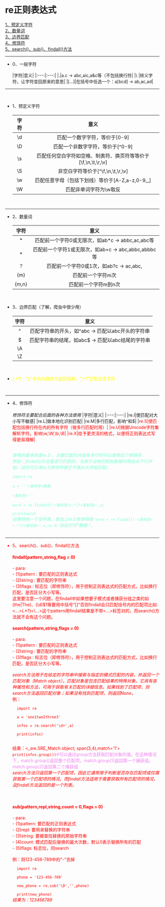 # re正则表达式

[1、预定义字符](#1)<br>
[2、数量词](#2)<br>
[3、边界匹配](#3)<br>
[4、修饰符](#4)<br>
[5、search()、sub()、findall()方法](#5)<br>

---

- 0、一般字符
   <br><br>
  |字符|意义|
  |:---:|:---:|
  |.|a.c → abc,aic,a&c等（不包括换行符|
  |\ |转义字符，让字符变回原来的意思|
  |[...]|在括号中任选一个：a[bcd] → ab,ac,ad|
---
  <br>

- 1、预定义字符<h4 id = '1'></h4>

  |字符|意义|
  |:---:|:---:|
  |\d|匹配一个数字字符，等价于[0-9]|
  |\D|匹配一个非数字字符，等价于[^0-9]|
  |\s|匹配任何空白字符如空格、制表符、换页符等等价于[\f,\n,\t,\r,\v]|
  |\S|非空白字符等价于[^\f,\n,\t,\r,\v]|
  |\w|匹配任意字母（包括下划线）等价于[A-Z,a-z,0-9,_]|
  |\W|匹配非单词字符为\w取反|
  <br>
---

- 2、数量词<h4 id = '2'></h4>
  
  |字符|意义|
  |:---:|:---:|
  |*|匹配前一个字符0或无限次，如ab\*c → abbc,ac,abc等|
  |+|匹配前一个字符1或无限次，如ab+c → abc,abbc,abbbc等|
  |？|匹配前一个字符0或1次，如ab?c → ac,abc,|
  |{m}|匹配前一个字符m次|
  |{m,n}|匹配前一个字符m到n次|
  <br>

- 3、边界匹配（了解，爬虫中很少用）<h4 id = '3'></h4>
  
  |字符|意义|
  |:---:|:---:|
  |^|匹配字符串的开头，如^abc → 匹配以abc开头的字符串|
  |$|匹配字符串的结尾，如abc$ → 匹配以abc结尾的字符串|
  |\A||
  |\Z||
<br>
<font color = 'yellow'>

- (\.\*?) : "()"中的内容作为返回结果，",*?"匹配任意字符</font>

  <br>
---

- 4、修饰符<h4 id = '4'></h4>
  
  <i>修饰符主要配合后面的各种方法使用</i>
  |字符|意义|
  |:---:|:---:|
  |re.I|使匹配对大小写不敏感|
  |re.L|做本地化识别匹配|
  |re.M|多行匹配，影响^和$|
  |<font color = 'red'>re.S|使匹配包括换行符在内的所有字符（做多行匹配时用）|
  |re.U|根据Unicode字符集解析字符。影响\w,\W,\b,\B|
  |re.X|给予更灵活的格式，以便将正则表达式写得更易理解|

  <br>
  <font color = 'Aquamarine'>
  <i>使用的最多的是re.S ，当要匹配的内容有多行时可以使用这个修饰符.<br>
  例如：findall()方法是逐行匹配的，当某行没有匹配到数据时就会从下行开始，这时可以用re.S修饰符使它不再从头开始匹配。<br>
  <code>
  import re<br>
  a = '''<某标签>数据<br>
  <某标签>'''<br>
  word = re.findall('<某标签>(.*?)<某标签>',a)<br>
  print(word)<br></code>
  结果得到一个空列表，若加上re.S修饰符即<code> word = re.findall('<某标签>(.*?)<某标签>',a,re.S)</code> 则会打印"数据 "。</i></font>
  <br>
  <br>
---

- 5、search()、sub()、findall()方法<h4 id = '5'></h4>
  
    <h4>findall(pattern,string,flag = 0)<br></h4>
      - para:<br>
      - (1)pattern : 要匹配的正则表达式<br>
      - (2)string : 要匹配的字符串<br>
      - (3)flags : 标志位（即修饰符），用于控制正则表达式的匹配方式，比如换行匹配，是否区分大小写等。<br>
        这里要注意一个问题，在findall中如果想要子模式或者捕获分组之类的如(the|The)、(\d)$1等要用中括号"[]"否则findall会只匹配括号内的匹配项比如: <...>(.*?)<\...>这个pattern用findall结果是不带<...>标签对的，而search()方法就不会有这个问题。

    <h4>search(pattern,string,flags = 0)<br></h4>
      - para:<br>
      - (1)pattern : 要匹配的正则表达式<br>
      - (2)string : 要匹配的字符串<br>
      - (3)flags : 标志位（即修饰符），用于控制正则表达式的匹配方式，比如换行匹配，是否区分大小写等。<br><br>
    <i>search方法用于在给定的字符串中搜索与指定的模式匹配的内容，并返回一个匹配对象（Match object）。匹配对象是包含匹配结果的特殊对象，它具有各种属性和方法，可用于获取有关匹配的详细信息。如果找到了匹配项，则search方法返回匹配对象；如果没有找到匹配项，则返回None。</i>
    <br>例：<br><code>
    import re<br>
    a = 'one1two2three3'<br>
    infos = re.search('\d+',a)<br>
    print(infos)<br>
    </code>
    <br>
    结果：<_sre.SRE_Match object; span(3,4),match='1'><br>
    <code>print(infos.group())</code><font color = 'violet'>#可以通过group方法获取匹配对象的值。在这种情况下，match.group()返回整个匹配项，match.group(1)返回第一个捕获组，match.group(2)返回第二个捕获组</font><br></code>
    <font color = 'red'><i>search方法只返回第一个匹配项，因此它通常用于判断是否存在匹配项或仅需获取第一个匹配项的情况。而findall方法适用于需要获取所有匹配项的情况，且findall方法返回的是一个列表。</i></font><br>
    <br><br>
    <h4>sub(pattern,repl,string,count = 0,flags = 0)<br></h4>
      - para:<br>
      - (1)pattern: 要匹配的正则表达式<br>
      - (2)repl: 要用来替换的字符串<br>
      - (3)string: 要被查找替换的原始字符串<br>
      - (4)count: 模式匹配后替换的最大次数，默认0表示替换所有的匹配<br>
      - (5)flags: 标志位，同search<br>
    <br>
    例：将123-456-789中的"-"去掉<br>
    <code>
    import re<br>
    phone = '123-456-789'<br>
    new_phone = re.sub('\D','',phone)<br>
    print(new_phone)<br></code>
    <i>结果为：123456789


